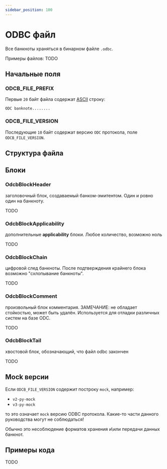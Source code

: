 ```yaml
---
sidebar_position: 100
---
```

# ODBC файл

Все банкноты храняться  в бинарном файле
`.odbc`.

Примеры файлов: TODO

## Начальные поля

### ODCB_FILE_PREFIX

Первые `20` байт файла содержат
[ASCII](https://ru.wikipedia.org/wiki/ASCII) строку:
```binary
ODC banknote........
```

### ODCB_FILE_VERSION

Последующие `10` байт содержат версию `ODC` протокола,
поле `ODCB_FILE_VERSION`.


## Структура файла

## Блоки

### OdcbBlockHeader 
заголовочный блок, создаваемый банком-эмитентом.
Один и ровно один на банкноту.

TODO

### OdcbBlockApplicability
дополнительные **applicability** блоки. Любое количество, возможно ноль

TODO

### OdcbBlockChain 
цифровой след банкноты. После подтверждения крайнего блока возможно "схлопывание банкноты".

TODO

### OdcbBlockComment
произвольный блок комментария. ЗАМЕЧАНИЕ: не обладает стойкостью, может быть удалён. Используется для отладки различных систем на базе ODC.

TODO

### OdcbBlockTail
хвостовой блок, обозначающий, что файл odbc закончен

TODO

## Mock версии

Если `ODCB_FILE_VERSION`
содержит построку `mock`, например:
* `v2-py-mock`
* `v3-py-mock`

то это означает `mock` версию ODBC протокола.
Какие-то части данного руководства могут не соблюдаться!

Обычно это несоблюдение форматов хранения
и\или передачи данных банкнот.


## Примеры кода

TODO